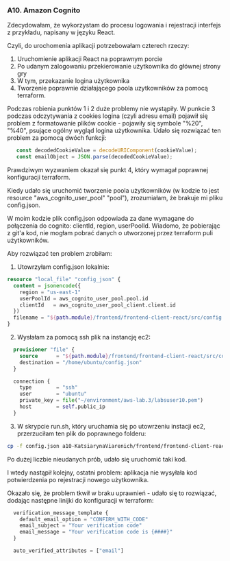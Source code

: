 ### A10. Amazon Cognito

Zdecydowałam, że wykorzystam do procesu logowania i rejestracji interfejs z przykładu, napisany w języku React.

Czyli, do urochomenia aplikacji potrzebowałam czterech rzeczy:
1. Uruchomienie aplikacji React na poprawnym porcie
2. Po udanym zalogowaniu przekierowanie użytkownika do głównej strony gry
3. W tym, przekazanie logina użytkownika
4. Tworzenie poprawnie działającego poola uzytkowników za pomocą terraform.

Podczas robienia punktów 1 i 2 duże problemy nie wystąpiły. W punkcie 3 podczas odczytywania z cookies logina (czyli  adresu email) pojawił się problem z formatowanie plików cookie - pojawiły się symbole "%20", "%40", psujące ogólny wygląd logina użytkownika. Udało się rozwiązać ten problem za pomocą dwóch funkcji: 
```javascript
   const decodedCookieValue = decodeURIComponent(cookieValue);
   const emailObject = JSON.parse(decodedCookieValue);
```

Prawdziwym wyzwaniem okazał się punkt 4, który wymagał poprawnej konfiguracji terraform.

Kiedy udało się uruchomić tworzenie poola użytkowników (w kodzie to jest resource "aws_cognito_user_pool" "pool"), zrozumiałam, że brakuje mi pliku config.json.

W moim kodzie plik config.json odpowiada za dane wymagane do połączenia do cognito: clientId, region, userPoolId. Wiadomo, że pobierając z git'a kod, nie mogłam pobrać danych o utworzonej przez terraform puli użytkowników.

Aby rozwiązać ten problem zrobiłam:

1. Utowrzyłam config.json lokalnie:

```terraform
resource "local_file" "config_json" {
  content = jsonencode({
    region = "us-east-1"
    userPoolId = aws_cognito_user_pool.pool.id
    clientId   = aws_cognito_user_pool_client.client.id
  })
  filename = "${path.module}/frontend/frontend-client-react/src/config.json"
}
```

2. Wysłałam za pomocą ssh plik na instancję ec2:

```terraform
  provisioner "file" {
    source      = "${path.module}/frontend/frontend-client-react/src/config.json"
    destination = "/home/ubuntu/config.json"
  }

  connection {
    type        = "ssh"
    user        = "ubuntu"
    private_key = file("~/environment/aws-lab.3/labsuser10.pem")
    host        = self.public_ip
  }
```

3. W skrypcie run.sh, który uruchamia się po utowrzeniu instacji ec2, przerzuciłam ten plik do poprawnego folderu:
   
```bash
cp -f config.json a10-KatsiarynaViarenich/frontend/frontend-client-react/src
```

Po dużej liczbie nieudanych prób, udało się uruchomić taki kod. 

I wtedy nastąpił kolejny, ostatni problem: aplikacja nie wysyłała kod potwierdzenia po rejestracji nowego użytkownika.

Okazało się, że problem tkwił w braku uprawnień - udało się to rozwiązać, dodając następne linijki do konfiguracji w terraform:

```terraform
  verification_message_template {
    default_email_option = "CONFIRM_WITH_CODE"
    email_subject = "Your verification code"
    email_message = "Your verification code is {####}"
  }

  auto_verified_attributes = ["email"]
```

















